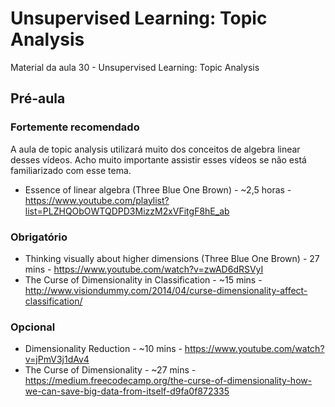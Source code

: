 # Unsupervised Learning: Topic Analysis
Material da aula 30 - Unsupervised Learning: Topic Analysis

## Pré-aula

### Fortemente recomendado
A aula de topic analysis utilizará muito dos conceitos de algebra linear desses vídeos. Acho muito importante assistir esses vídeos se não está familiarizado com esse tema.
- Essence of linear algebra (Three Blue One Brown) - ~2,5 horas - https://www.youtube.com/playlist?list=PLZHQObOWTQDPD3MizzM2xVFitgF8hE_ab

### Obrigatório
- Thinking visually about higher dimensions (Three Blue One Brown) - 27 mins - https://www.youtube.com/watch?v=zwAD6dRSVyI
- The Curse of Dimensionality in Classification - ~15 mins - http://www.visiondummy.com/2014/04/curse-dimensionality-affect-classification/

### Opcional
- Dimensionality Reduction - ~10 mins - https://www.youtube.com/watch?v=jPmV3j1dAv4
- The Curse of Dimensionality - ~27 mins - https://medium.freecodecamp.org/the-curse-of-dimensionality-how-we-can-save-big-data-from-itself-d9fa0f872335
